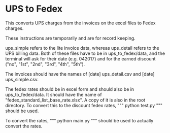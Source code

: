 UPS to Fedex
============

This converts UPS charges from the invoices on the excel files to Fedex charges.

These instructions are temporarily and are for record keeping.

ups_simple refers to the lite invoice data, whereas ups_detail refers to the UPS billing data. Both of these files have to be in ups_to_fedex/data, and the terminal will ask for their date (e.g. 042017) and for the earned discount ("no", "1st", "2nd", "3rd", "4th", "5th"). 

The invoices should have the names of [date] ups_detail.csv and [date] ups_simple.csv.

The fedex rates should be in excel form and should also be in ups_to_fedex/data. It should have the name of "fedex_standard_list_base_rate.xlsx". A copy of it is also in the root directory. To convert this to the discount fedex rates, """ python test.py """ should be used.

To convert the rates, """ python main.py """ should be used to actually convert the rates.

